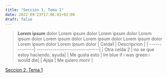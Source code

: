 ```yaml
---
title: "Seccion 1, Tema 1"
date: 2022-09-23T17:06:01+02:00
draft: false
---
```


 >**Lorem ipsum** dolor Lorem ipsum dolor Lorem ipsum dolor
 Lorem ipsum dolor Lorem ipsum dolor Lorem ipsum dolor
  Lorem ipsum dolor Lorem ipsum dolor Lorem ipsum dolor
| Celda1        | Descripcion                    |
| --------------| -------------------------------|
| Otra celda 2  | no se que estoy haciendo, ayuda|
| Me gusta esto | Im blue if i was green i would die|
| Ajaja         | Me quiero morir |

[Seccion 2, Tema 1](http://localhost:33957/seccion2/tema1/)